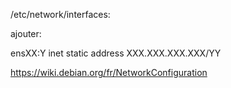 
/etc/network/interfaces:


ajouter:

ensXX:Y inet static
	address XXX.XXX.XXX.XXX/YY
	
	
https://wiki.debian.org/fr/NetworkConfiguration
	
	